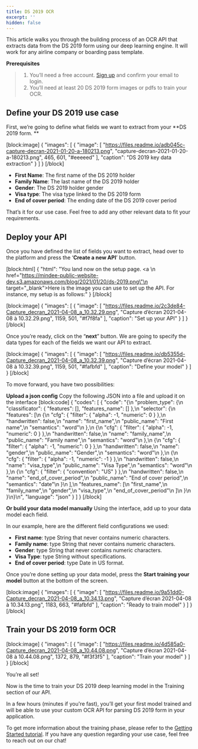 ```yaml
---
title: DS 2019 OCR
excerpt: ''
hidden: false
---
```

This article walks you through the building process of an OCR API that extracts data from the DS 2019 form using our deep learning engine. It will work for any airline company or boarding pass template. 

 

 

**Prerequisites**
> 1. You’ll need a free account. [Sign up](https://platform.mindee.com/signup) and confirm your email to login.
> 2. You’ll need at least 20 DS 2019 form images or pdfs to train your OCR.
 

 

## Define your DS 2019 use case
 

First, we’re going to define what fields we want to extract from your **DS 2019 form. **

 
[block:image]
{
  "images": [
    {
      "image": [
        "https://files.readme.io/adb045c-capture-decran-2021-01-20-a-180213.png",
        "capture-decran-2021-01-20-a-180213.png",
        465,
        601,
        "#eeeeed"
      ],
      "caption": "DS 2019 key data extraction"
    }
  ]
}
[/block]
 
  * **First Name**: The first name of the DS 2019 holder
  * **Family Name**: The last name of the DS 2019 holder
  * **Gender**: The DS 2019 holder gender 
  * **Visa type**: The visa type linked to the DS 2019 form
  * **End of cover period**: The ending date of the DS 2019 cover period
  

That’s it for our use case. Feel free to add any other relevant data to fit your requirements.

 

 

## Deploy your API
 

Once you have defined the list of fields you want to extract, head over to the platform and press the ‘**Create a new API**’ button.

 
[block:html]
{
  "html": "You land now on the setup page. <a \n   href=\"https://mindee-public-website-dev.s3.amazonaws.com/blog/2021/01/20/ds-2019.png\"\n   target=\"_blank\">Here is the image</a> you can use to set up the API. For instance, my setup is as follows:"
}
[/block]

[block:image]
{
  "images": [
    {
      "image": [
        "https://files.readme.io/2c3de84-Capture_decran_2021-04-08_a_10.32.29.png",
        "Capture d’écran 2021-04-08 à 10.32.29.png",
        1159,
        501,
        "#f7f8fa"
      ],
      "caption": "Set up your API"
    }
  ]
}
[/block]
 
 

Once you’re ready, click on the “**next**” button. We are going to specify the data types for each of the fields we want our API to extract.


[block:image]
{
  "images": [
    {
      "image": [
        "https://files.readme.io/db5355d-Capture_decran_2021-04-08_a_10.32.39.png",
        "Capture d’écran 2021-04-08 à 10.32.39.png",
        1159,
        501,
        "#fafbfd"
      ],
      "caption": "Define your model"
    }
  ]
}
[/block]
 

To move forward, you have two possibilities:

**Upload a json config**
Copy the following JSON into a file and upload it on the interface
[block:code]
{
  "codes": [
    {
      "code": "{\n  \"problem_type\": {\n    \"classificator\": { \"features\": [], \"features_name\": [] },\n    \"selector\": {\n      \"features\": [\n        {\n          \"cfg\": { \"filter\": { \"alpha\": -1, \"numeric\": 0 } },\n          \"handwritten\": false,\n          \"name\": \"first_name\",\n          \"public_name\": \"First name\",\n          \"semantics\": \"word\"\n        },\n        {\n          \"cfg\": { \"filter\": { \"alpha\": -1, \"numeric\": 0 } },\n          \"handwritten\": false,\n          \"name\": \"family_name\",\n          \"public_name\": \"Family name\",\n          \"semantics\": \"word\"\n        },\n        {\n          \"cfg\": { \"filter\": { \"alpha\": -1, \"numeric\": 0 } },\n          \"handwritten\": false,\n          \"name\": \"gender\",\n          \"public_name\": \"Gender\",\n          \"semantics\": \"word\"\n        },\n        {\n          \"cfg\": { \"filter\": { \"alpha\": -1, \"numeric\": -1 } },\n          \"handwritten\": false,\n          \"name\": \"visa_type\",\n          \"public_name\": \"Visa Type\",\n          \"semantics\": \"word\"\n        },\n        {\n          \"cfg\": { \"filter\": { \"convention\": \"US\" } },\n          \"handwritten\": false,\n          \"name\": \"end_of_cover_period\",\n          \"public_name\": \"End of cover period\",\n          \"semantics\": \"date\"\n        }\n      ],\n      \"features_name\": [\n        \"first_name\",\n        \"family_name\",\n        \"gender\",\n        \"visa_type\",\n        \"end_of_cover_period\"\n      ]\n    }\n  }\n}\n",
      "language": "json"
    }
  ]
}
[/block]
 
**Or build your data model manually**
Using the interface, add up to your data model each field.

In our example, here are the different field configurations we used:

  * **First name**: type String that never contains numeric characters.
  * **Family name**: type String that never contains numeric characters.
  * **Gender**: type String that never contains numeric characters.  
  * **Visa Type**: type String without specifications.
  * **End of cover period**: type Date in US format.


Once you’re done setting up your data model, press the **Start training your model** button at the bottom of the screen.

 
[block:image]
{
  "images": [
    {
      "image": [
        "https://files.readme.io/9a51dd0-Capture_decran_2021-04-08_a_10.34.13.png",
        "Capture d’écran 2021-04-08 à 10.34.13.png",
        1183,
        663,
        "#fafbfd"
      ],
      "caption": "Ready to train model"
    }
  ]
}
[/block]

 
 
## Train your DS 2019 form OCR
 
[block:image]
{
  "images": [
    {
      "image": [
        "https://files.readme.io/4d585a0-Capture_decran_2021-04-08_a_10.44.08.png",
        "Capture d’écran 2021-04-08 à 10.44.08.png",
        1372,
        879,
        "#f3f3f5"
      ],
      "caption": "Train your model"
    }
  ]
}
[/block]


 

 

You’re all set! 

 

Now is the time to train your DS 2019 deep learning model in the Training section of our API. 

 

 

In a few hours (minutes if you're fast), you’ll get your first model trained and will be able to use your custom OCR API for parsing DS 2019 form in your application.

 

To get more information about the training phase, please refer to the  [Getting Started tutorial](doc:build-your-first-document-parsing-api). If you have any question regarding your use case, feel free to reach out on our chat!